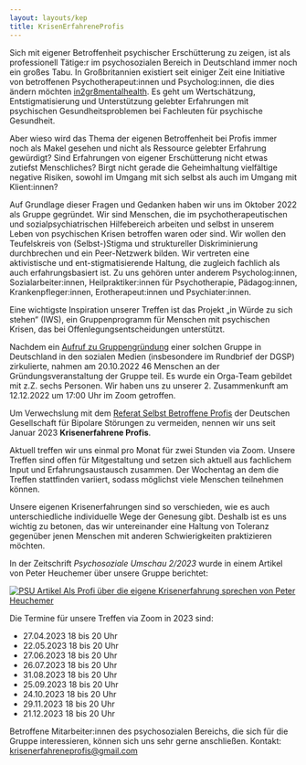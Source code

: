 ```yaml
---
layout: layouts/kep
title: KrisenErfahreneProfis
---
```


Sich mit eigener Betroffenheit psychischer Erschütterung zu zeigen, ist als professionell Tätige:r im psychosozialen Bereich in Deutschland immer noch ein großes Tabu. In Großbritannien existiert seit einiger Zeit eine Initiative von betroffenen Psychotherapeut:innen und Psycholog:innen, die dies ändern möchten [in2gr8mentalhealth][1]. Es geht um Wertschätzung, Entstigmatisierung und Unterstützung gelebter Erfahrungen mit psychischen Gesundheitsproblemen bei Fachleuten für psychische Gesundheit.

Aber wieso wird das Thema der eigenen Betroffenheit bei Profis immer noch als Makel gesehen und nicht als Ressource gelebter Erfahrung gewürdigt? Sind Erfahrungen von eigener Erschütterung nicht etwas zutiefst Menschliches? Birgt nicht gerade die Geheimhaltung vielfältige negative Risiken, sowohl im Umgang mit sich selbst als auch im Umgang mit Klient:innen?

Auf Grundlage dieser Fragen und Gedanken haben wir uns im Oktober 2022 als Gruppe gegründet. Wir sind Menschen, die im psychotherapeutischen und sozialpsychiatrischen Hilfebereich arbeiten und selbst in unserem Leben von psychischen Krisen betroffen waren oder sind. Wir wollen den Teufelskreis von (Selbst-)Stigma und struktureller Diskriminierung durchbrechen und ein Peer-Netzwerk bilden. Wir vertreten eine aktivistische und ent-stigmatisierende Haltung, die zugleich fachlich als auch erfahrungsbasiert ist. Zu uns gehören unter anderem Psycholog:innen, Sozialarbeiter:innen, Heilpraktiker:innen für Psychotherapie, Pädagog:innen, Krankenpfleger:innen, Erotherapeut:innen und Psychiater:innen.

Eine wichtigste Inspiration unserer Treffen ist das Projekt „in Würde zu sich stehen“ (IWS), ein Gruppenprogramm für Menschen mit psychischen Krisen, das bei Offenlegungsentscheidungen unterstützt.

Nachdem ein [Aufruf zu Gruppengründung][2] einer solchen Gruppe in Deutschland in den sozialen Medien (insbesondere im Rundbrief der DGSP) zirkulierte, nahmen am 20.10.2022 46 Menschen an der Gründungsveranstaltung der Gruppe teil. Es wurde ein Orga-Team gebildet mit z.Z. sechs Personen.
Wir haben uns zu unserer 2. Zusammenkunft am 12.12.2022 um 17:00 Uhr im Zoom getroffen.

Um Verwechslung mit dem [Referat Selbst Betroffene Profis][3] der Deutschen Gesellschaft für Bipolare Störungen zu vermeiden, nennen wir uns seit Januar 2023 __Krisenerfahrene Profis__.

Aktuell treffen wir uns einmal pro Monat für zwei Stunden via Zoom. Unsere Treffen sind offen für Mitgestaltung und setzen sich aktuell aus fachlichem Input und Erfahrungsaustausch zusammen. Der Wochentag an dem die Treffen stattfinden variiert, sodass möglichst viele Menschen teilnehmen können. 

Unsere eigenen Krisenerfahrungen sind so verschieden, wie es auch unterschiedliche individuelle Wege der Genesung gibt. Deshalb ist es uns wichtig zu betonen, das wir untereinander eine Haltung von Toleranz gegenüber jenen Menschen mit anderen Schwierigkeiten praktizieren möchten.

In der Zeitschrift _Psychosoziale Umschau 2/2023_ wurde in einem Artikel von Peter Heuchemer über unsere Gruppe berichtet:

[![PSU Artikel Als Profi über die eigene Krisenerfahrung sprechen von Peter Heuchemer][4]][5]

Die Termine für unsere Treffen via Zoom in 2023 sind:

- 27.04.2023 18 bis 20 Uhr
- 22.05.2023 18 bis 20 Uhr
- 27.06.2023 18 bis 20 Uhr
- 26.07.2023 18 bis 20 Uhr
- 31.08.2023 18 bis 20 Uhr
- 25.09.2023 18 bis 20 Uhr
- 24.10.2023 18 bis 20 Uhr
- 29.11.2023 18 bis 20 Uhr
- 21.12.2023 18 bis 20 Uhr

Betroffene Mitarbeiter:innen des psychosozialen Bereichs, die sich für die Gruppe interessieren, können sich uns sehr gerne anschließen. Kontakt: <krisenerfahreneprofis@gmail.com>

[1]: https://www.in2gr8mentalhealth.com "In2g8mentalhealth"
[2]: https://www.dgsp-ev.de/fileadmin/user_files/dgsp/Bilder/Newsletter_Bilder/allgemein/Aufruf_selbstbetroffene_Profis.pdf "Aufruf zur Gruppengründung betroffne Profis"
[3]: https://dgbs.de/verein/dgbs-referate/referat-betroffene-und-profis "DGBS-Referat Selbst Betroffene Profis"
[4]: https://inwuerde.de/assets/images/PSUKEP-klein.png
[5]: https://inwuerde.de/assets/files/PSUKEP.pdf